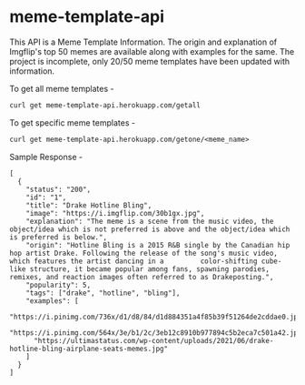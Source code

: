 # meme-template-api
This API is a Meme Template Information. The origin and explanation of Imgflip's top 50 memes are available along with examples for the same. The project is incomplete, only 20/50 meme templates have been updated with information.

To get all meme templates -
```txt
curl get meme-template-api.herokuapp.com/getall
```

To get specific meme templates -
```txt
curl get meme-template-api.herokuapp.com/getone/<meme_name>
```

Sample Response - 
```jsonc
[
  {
    "status": "200",
    "id": "1",
    "title": "Drake Hotline Bling",
    "image": "https://i.imgflip.com/30b1gx.jpg",
    "explanation": "The meme is a scene from the music video, the object/idea which is not preferred is above and the object/idea which is preferred is below.",
    "origin": "Hotline Bling is a 2015 R&B single by the Canadian hip hop artist Drake. Following the release of the song's music video, which features the artist dancing in a         color-shifting cube-like structure, it became popular among fans, spawning parodies, remixes, and reaction images often referred to as Drakeposting.",
    "popularity": 5,
    "tags": ["drake", "hotline", "bling"],
    "examples": [
      "https://i.pinimg.com/736x/d1/d8/84/d1d884351a4f85b39f51264de2cddae0.jpg",
      "https://i.pinimg.com/564x/3e/b1/2c/3eb12c8910b977894c5b2eca7c501a42.jpg",
      "https://ultimastatus.com/wp-content/uploads/2021/06/drake-hotline-bling-airplane-seats-memes.jpg"
    ]
  }
]
```
